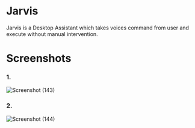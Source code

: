 # Jarvis
Jarvis is a Desktop Assistant which takes voices command from user and execute without manual intervention. 
# Screenshots
### 1.
![Screenshot (143)](https://user-images.githubusercontent.com/67832334/115952829-e9270480-a505-11eb-888c-3926eed82ae8.png)

### 2.
![Screenshot (144)](https://user-images.githubusercontent.com/67832334/115952964-a154ad00-a506-11eb-9eb3-9e2abc69c239.png)

